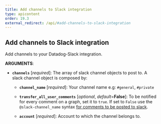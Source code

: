 ```yaml
---
title: Add channels to Slack integration
type: apicontent
order: 19.3
external_redirect: /api/#add-channels-to-slack-integration
---
```


## Add channels to Slack integration

Add channels to your Datadog-Slack integration.


**ARGUMENTS**:


* **`channels`** [*required*]:
    The array of slack channel objects to post to. A slack channel object is composed by:

    * **`channel_name`** [*required*]:
        Your channel name e.g: `#general`, `#private`

    * **`transfer_all_user_comments`** [*optional*, *default*=**False**]:
        To be notified for every comment on a graph, set it to `true`. If set to `False` use the `@slack-channel_name` syntax [for comments to be posted to slack][1].

    * **`account`** [*required*]:
        Account to which the channel belongs to.

[1]: /monitors/notifications/#slack-integration
